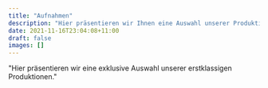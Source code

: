 ```yaml
---
title: "Aufnahmen"
description: "Hier präsentieren wir Ihnen eine Auswahl unserer Produktionen."
date: 2021-11-16T23:04:08+11:00
draft: false
images: []
---
```


"Hier präsentieren wir eine exklusive Auswahl unserer erstklassigen Produktionen."
